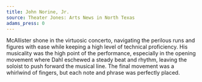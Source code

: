 ```yaml
---
title: John Norine, Jr.
source: Theater Jones: Arts News in North Texas 
adams_press: 0
---
```

McAllister shone in the virtuosic concerto, navigating the perilous runs and figures with ease while keeping a high level of technical proficiency. His musicality was the high point of the performance, especially in the opening movement where Dahl eschewed a steady beat and rhythm, leaving the soloist to push forward the musical line. The final movement was a whirlwind of fingers, but each note and phrase was perfectly placed.